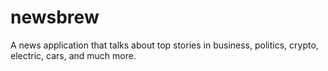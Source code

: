 # newsbrew
A news application that talks about top stories in business, politics, crypto, electric, cars, and much more.
